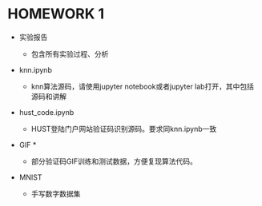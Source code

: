 # HOMEWORK 1

- 实验报告
	- 包含所有实验过程、分析
- knn.ipynb
	- knn算法源码，请使用jupyter notebook或者jupyter lab打开，其中包括源码和讲解
- hust_code.ipynb
	- HUST登陆门户网站验证码识别源码。要求同knn.ipynb一致
- GIF *
	- 部分验证码GIF训练和测试数据，方便复现算法代码。

- MNIST
	- 手写数字数据集


